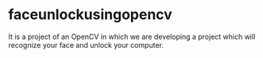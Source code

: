 # faceunlockusingopencv
It is a project of an OpenCV in which we are developing a project which will recognize your face and unlock your computer.
